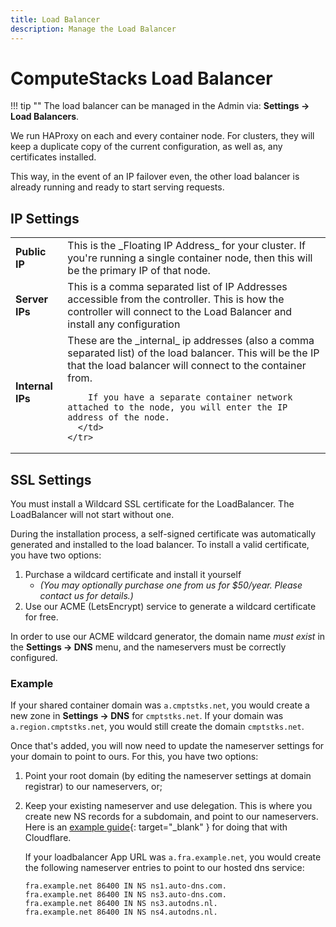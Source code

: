 ```yaml
---
title: Load Balancer
description: Manage the Load Balancer
---
```

# ComputeStacks Load Balancer

!!! tip ""
    The load balancer can be managed in the Admin via: **Settings -> Load Balancers**.

We run HAProxy on each and every container node. For clusters, they will keep a duplicate copy of the current configuration, as well as, any certificates installed.

This way, in the event of an IP failover even, the other load balancer is already running and ready to start serving requests.

## IP Settings

<table>
<tbody>
    <tr>
        <td><b>Public IP</b></td>
        <td>This is the _Floating IP Address_ for your cluster. If you're running a single container node, then this will be the primary IP of that node.</td>
    </tr>
    <tr>
      <td><b>Server IPs</b></td>
      <td>This is a comma separated list of IP Addresses accessible from the controller. This is how the controller will connect to the Load Balancer and install any configuration</td>
    </tr>
    <tr>
      <td><b>Internal IPs</b></td>
      <td>
        These are the _internal_ ip addresses (also a comma separated list) of the load balancer. This will be the IP that the load balancer will connect to the container from.

        If you have a separate container network attached to the node, you will enter the IP address of the node.
      </td>
    </tr>
</tbody>
</table>


## SSL Settings

You must install a Wildcard SSL certificate for the LoadBalancer. The LoadBalancer will not start without one.

During the installation process, a self-signed certificate was automatically generated and installed to the load balancer. To install a valid certificate, you have two options:

1. Purchase a wildcard certificate and install it yourself 
    * _(You may optionally purchase one from us for $50/year. Please contact us for details.)_
2. Use our ACME (LetsEncrypt) service to generate a wildcard certificate for free.

In order to use our ACME wildcard generator, the domain name _must exist_ in the **Settings -> DNS** menu, and the nameservers must be correctly configured.

### Example

If your shared container domain was `a.cmptstks.net`, you would create a new zone in **Settings -> DNS** for `cmptstks.net`. If your domain was `a.region.cmptstks.net`, you would still create the domain `cmptstks.net`.

Once that's added, you will now need to update the nameserver settings for your domain to point to ours. For this, you have two options:

1. Point your root domain (by editing the nameserver settings at domain registrar) to our nameservers, or;
2. Keep your existing nameserver and use delegation. This is where you create new NS records for a subdomain, and point to our nameservers. Here is an [example guide](https://support.cloudflare.com/hc/en-us/articles/360021357131-Delegating-Subdomains-Outside-of-Cloudflare){: target="_blank" } for doing that with Cloudflare.

    If your loadbalancer App URL was `a.fra.example.net`, you would create the following nameserver entries to point to our hosted dns service:

    ```
    fra.example.net 86400 IN NS ns1.auto-dns.com.
    fra.example.net 86400 IN NS ns3.auto-dns.com.
    fra.example.net 86400 IN NS ns3.autodns.nl.
    fra.example.net 86400 IN NS ns4.autodns.nl.
    ```
